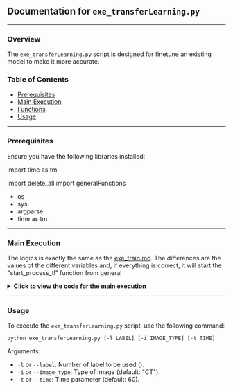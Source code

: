 
## Documentation for `exe_transferLearning.py`

---

### Overview

The `exe_transferLearning.py` script is designed for finetune an existing model to make it more accurate.

### Table of Contents

- [Prerequisites](#prerequisites)
- [Main Execution](#main-execution)
- [Functions](#functions)
- [Usage](#usage)

---

### Prerequisites

Ensure you have the following libraries installed:

import time as tm


import delete_all
import generalFunctions

- os
- sys
- argparse
- time as tm

---

### Main Execution
The logics is exactly the same as the [exe_train.md](exe_train.md). The differences are the values of the different variables and, if everything is correct, it will start the "start_process_tl" function from general


<details>
  <summary><strong> Click to view the code for the main execution</strong></summary>

```python
import os
import sys
import argparse
import time as tm


import delete_all
import generalFunctions


"""-----------------------------GLOBAL VARIABLES------------------------------"""
#MAIN PATHS 
main_path = os.path.dirname(os.path.abspath(__file__)) #Get the parent path of the main folder

input_folder_name = "Input_transferLearning"
input_folder_path = os.path.join(main_path, "transferLearning", input_folder_name)

if input_folder_path:
    if len(os.listdir(input_folder_path)) == 0: #This means that the data was not added into the right folder
        print("Input transfer learning folder is empty!")
        sys.exit() 

    elif len(os.listdir(input_folder_path)) > 1: #This case is not possible, just clean everything and stop the process
        delete_all.clean_all(delete_input_folder=True, delete_output_folder=True, delete_model_folder=True, delete_all_nnunet_folder=True, script="transferLearning")
        print("Too many input folders, everything was cleaned, launch the training again!")
        sys.exit()

    else:
        print(f"Found {input_folder_name} at: {input_folder_path}")
        if __name__ == "__main__":
            #Get the values of the input command
            timer_pretraining_start = tm.time()
            parser = argparse.ArgumentParser()
            parser.add_argument("-l", "--label", dest="label", type=int)
            parser.add_argument("-i", "--image_type", dest="image_type", type=str, default= "CT")
            parser.add_argument("-t", "--time", dest="time", type=int, default=60)
            parser.add_argument("-c", "--configuration_model", dest="configuration_model", type=str, default= "3d_fullres")
            args = parser.parse_args()
            label_number = args.label
            image_type = args.image_type
            time_input = args.time
            configuration_model = args.configuration_model

            #Main code to run
            generalFunctions.start_process_tl(timer_pretraining_start, label_number, image_type, time_input, configuration_model)
            
else:
    print(f"{input_folder_name} not found.")
    sys.exit()
```
</details>


---

### Usage 

To execute the `exe_transferLearning.py` script, use the following command:

```
python exe_transferLearning.py [-l LABEL] [-i IMAGE_TYPE] [-t TIME]
```

Arguments:
- `-l` or `--label`: Number of label to be used ().
- `-i` or `--image_type`: Type of image (default: "CT").
- `-t` or `--time`: Time parameter (default: 60).


